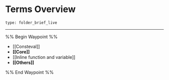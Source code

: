 # Terms Overview
 
```ccard
type: folder_brief_live
```
 
---

%% Begin Waypoint %%
- [[Consteval]]
- **[[Core]]**
- [[Inline function and variable]]
- **[[Others]]**

%% End Waypoint %%